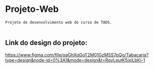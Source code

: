 # Projeto-Web
`Projeto de desenvolvimento web do curso de TADS.`
<br>
</br>

## Link do design do projeto: 
https://www.figma.com/file/qaGhXqGoT2M01GzMSS7pQg/Tabacaria?type=design&node-id=0%3A1&mode=design&t=RqyLeutK5jxjLbKi-1
